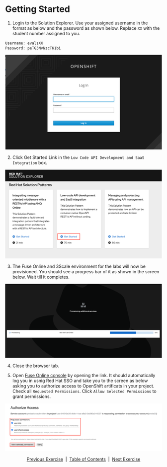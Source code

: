 # Getting Started

1. Login to the Solution Explorer. Use your assigned username in the format as below and the password as shown below. Replace ```XX``` with the student number assigned to you.

```
Username: evalsXX
Password: peTG3NvNzcTK1bi
```

![Login](images/LoginToFuseOnline.png)


2. Click Get Started Link in the ```Low Code API Development and SaaS Integration``` box.  

![Login](images/GetStartedLowCode.png)


3. The Fuse Online and 3Scale environment for the labs will now be provisioned. You should see a progress bar of it as shown in the screen below. Wait till it completes.

![Login](images/FuseOnlineProvisioning.png)

4. Close the browser tab.

5. Open [Fuse Online console][2] by opening the link. It should automatically log you in usnig Red Hat SSO and take you to the screen as below asking you to authorize access to OpenShift artificats in your project. Check all ```Requested Permissions```. Click ```Allow Selected Permissions``` to grant permissions.

![Login](images/AuthorizeFuseAcccess.png)

<p align="center">
  <a href="/README.md">Previous Exercise</a> &nbsp;|
  &nbsp;<a href="/README.md">Table of Contents</a> &nbsp;|
  &nbsp;<a href="/03%20-%20Creating%20API%20in%20Fuse%20Online.MD">Next Exercise</a>
</p>

[1]: https://tutorial-web-app-webapp.apps.dfw-7226.example.opentlc.com/
[2]: https://fuse-2dd27faf-dfda-11ea-a6a0-0a580a010007.apps.dfw-7226.example.opentlc.com/
